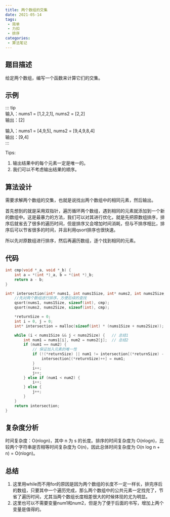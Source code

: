 ```yaml
---
title: 两个数组的交集
date: 2021-05-14
tags:
 - 简单
 - 力扣
 - 排序
categories:
 - 算法笔记
---
```


## 题目描述
给定两个数组，编写一个函数来计算它们的交集。

## 示例
::: tip  
输入：nums1 = [1,2,2,1], nums2 = [2,2]  
输出：[2]  

输入：nums1 = [4,9,5], nums2 = [9,4,9,8,4]  
输出：[9,4]  
:::  

Tips:      
1. 输出结果中的每个元素一定是唯一的。  
2. 我们可以不考虑输出结果的顺序。  

## 算法设计
需要求解两个数组的交集，也就是说找出两个数组中的相同元素，然后输出。

首先想到的就是采用双指针，遍历循环两个数组，遇到相同的元素就添加到一个新的数组中。这是最暴力的方法，我们可以对其进行优化，就是先把原数组排序，排序后就省去了很多的遍历时间，但是排序又会增加时间消耗，但与不排序相比，排序后可以节省很多的时间，并且利用qsort排序也很快速。

所以先对原数组进行排序，然后再遍历数组，逐个找到相同的元素。

## 代码
```c
int cmp(void *_a, void *_b) {
    int a = *(int *)_a, b = *(int *)_b;
    return a - b;
}

int* intersection(int* nums1, int nums1Size, int* nums2, int nums2Size, int* returnSize) {
    //先对两个数组进行排序，方便后续的查找
    qsort(nums1, nums1Size, sizeof(int), cmp);
    qsort(nums2, nums2Size, sizeof(int), cmp);

    *returnSize = 0;
    int i = 0, j = 0;
    int* intersection = malloc(sizeof(int) * (nums1Size + nums2Size));

    while (i < nums1Size && j < nums2Size) {   // 总结1
        int num1 = nums1[i], num2 = nums2[j];  // 总结2
        if (num1 == num2) {
            // 保证加入元素的唯一性
            if (!(*returnSize) || num1 != intersection[(*returnSize) - 1]) {
                intersection[(*returnSize)++] = num1;
            }
            i++;
            j++;
        } else if (num1 < num2) {
            i++;
        } else {
            j++;
        }
    }
    return intersection;
}
```

## 复杂度分析     
时间复杂度：O(nlogn)，其中 n 为 s 的长度。排序的时间复杂度为 O(nlogn)，比较两个字符串是否相等时间复杂度为 O(n)，因此总体时间复杂度为 O(n log n + n) = O(nlogn)。

## 总结
1. 这里用while而不用for的原因是因为两个数组的长度不一定一样长，排完序后的数组，只要其中一个遍历完成，那么两个数组中的公共元素一定找完了，节省了遍历时间，尤其当两个数组长度相差很大的时候体现的尤为明显。  
2. 这里也可以不需要变量num1和num2，但是为了便于后面的书写，增加上两个变量是值得的。